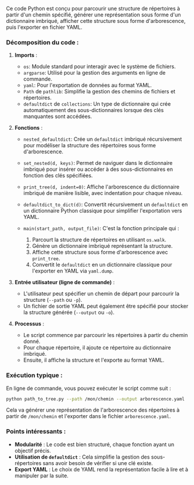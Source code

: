 Ce code Python est conçu pour parcourir une structure de répertoires à partir d'un chemin spécifié, générer une représentation sous forme d'un dictionnaire imbriqué, afficher cette structure sous forme d'arborescence, puis l'exporter en fichier YAML.

### Décomposition du code :

1. **Imports** :
    - `os`: Module standard pour interagir avec le système de fichiers.
    - `argparse`: Utilisé pour la gestion des arguments en ligne de commande.
    - `yaml`: Pour l'exportation de données au format YAML.
    - `Path` de `pathlib`: Simplifie la gestion des chemins de fichiers et répertoires.
    - `defaultdict` de `collections`: Un type de dictionnaire qui crée automatiquement des sous-dictionnaires lorsque des clés manquantes sont accédées.

2. **Fonctions** :
    - `nested_defaultdict`: Crée un `defaultdict` imbriqué récursivement pour modéliser la structure des répertoires sous forme d'arborescence.
    
    - `set_nested(d, keys)`: Permet de naviguer dans le dictionnaire imbriqué pour insérer ou accéder à des sous-dictionnaires en fonction des clés spécifiées.
    
    - `print_tree(d, indent=0)`: Affiche l'arborescence du dictionnaire imbriqué de manière lisible, avec indentation pour chaque niveau.
    
    - `defaultdict_to_dict(d)`: Convertit récursivement un `defaultdict` en un dictionnaire Python classique pour simplifier l'exportation vers YAML.
    
    - `main(start_path, output_file)`: C'est la fonction principale qui :
        1. Parcourt la structure de répertoires en utilisant `os.walk`.
        2. Génère un dictionnaire imbriqué représentant la structure.
        3. Affiche cette structure sous forme d'arborescence avec `print_tree`.
        4. Convertit le `defaultdict` en un dictionnaire classique pour l'exporter en YAML via `yaml.dump`.

3. **Entrée utilisateur (ligne de commande)** :
    - L'utilisateur peut spécifier un chemin de départ pour parcourir la structure (`--path` ou `-p`).
    - Un fichier de sortie YAML peut également être spécifié pour stocker la structure générée (`--output` ou `-o`).

4. **Processus** :
    - Le script commence par parcourir les répertoires à partir du chemin donné.
    - Pour chaque répertoire, il ajoute ce répertoire au dictionnaire imbriqué.
    - Ensuite, il affiche la structure et l'exporte au format YAML.

### Exécution typique :
En ligne de commande, vous pouvez exécuter le script comme suit :
```bash
python path_to_tree.py --path /mon/chemin --output arborescence.yaml
```

Cela va générer une représentation de l'arborescence des répertoires à partir de `/mon/chemin` et l'exporter dans le fichier `arborescence.yaml`.

### Points intéressants :
- **Modularité** : Le code est bien structuré, chaque fonction ayant un objectif précis.
- **Utilisation de `defaultdict`** : Cela simplifie la gestion des sous-répertoires sans avoir besoin de vérifier si une clé existe.
- **Export YAML** : Le choix de YAML rend la représentation facile à lire et à manipuler par la suite.